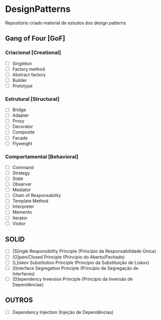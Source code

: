 # DesignPatterns
Repositório criado material de estudos dos design patterns
## Gang of Four [GoF]
### Criacional [Creational]

- [ ] Singleton
- [ ] Factory method
- [ ] Abstract factory
- [ ] Builder
- [ ] Prototype

### Estrutural [Structural]

- [ ] Bridge
- [ ] Adapter
- [ ] Proxy
- [ ] Decorator
- [ ] Composite
- [ ] Facade
- [ ] Flyweight 

### Comportamental [Behavioral]

- [ ] Command
- [ ] Strategy
- [ ] State
- [ ] Observer
- [ ] Mediator
- [ ] Chain of Responsability
- [ ] Template Method
- [ ] Interpreter
- [ ] Memento
- [ ] Iterator
- [ ] Visitor

## SOLID
- [ ] [S]ingle Responsibility Principle (Princípio da Responsabilidade Única)
- [ ] [O]pen/Closed Principle (Princípio do Aberto/Fechado)
- [ ] [L]iskov Substitution Principle (Princípio da Substituição de Liskov)
- [ ] [I]nterface Segregation Principle (Princípio da Segregação de Interfaces)
- [ ] [D]ependency Inversion Principle (Princípio da Inversão de Dependências)

## OUTROS
- [ ] Dependency Injection (Injeção de Dependências)
